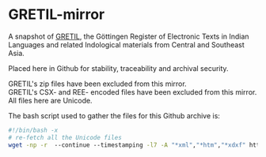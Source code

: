 # GRETIL-mirror

A snapshot of [GRETIL](http://gretil.sub.uni-goettingen.de/), the Göttingen Register of Electronic Texts in Indian Languages and related Indological materials from Central and Southeast Asia.

Placed here in Github for stability, traceability and archival security.

GRETIL's zip files have been excluded from this mirror.  
GRETIL's CSX- and REE- encoded files have been excluded from this mirror.  All files here are Unicode.



The bash script used to gather the files for this Github archive is:
```bash
#!/bin/bash -x
# re-fetch all the Unicode files
wget -np -r  ‐‐continue ‐‐timestamping -l7 -A "*xml","*htm","*xdxf" http://gretil.sub.uni-goettingen.de/
```

